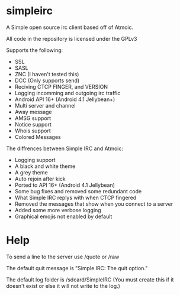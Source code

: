 # simpleirc
A Simple open source irc client based off of Atmoic.

All code in the repository is licensed under the GPLv3

Supports the following:
* SSL
* SASL
* ZNC (I haven't tested this)
* DCC (Only supports send)
* Reciving CTCP FINGER, and VERSION
* Logging incomming and outgoing irc traffic
* Android API 16+ (Android 4.1 Jellybean+)
* Multi server and channel
* Away message
* AMSG support
* Notice support
* Whois support
* Colored Messages

The diffrences between Simple IRC and Atmoic:
* Logging support
* A black and white theme
* A grey theme
* Auto rejoin after kick
* Ported to API 16+ (Android 4.1 Jellybean)
* Some bug fixes and removed some redundant code
* What Simple IRC replys with when CTCP fingered
* Removed the messages that show when you connect to a server
* Added some more verbose logging
* Graphical emojis not enabled by default

# Help
To send a line to the server use /quote or /raw

The default quit message is "Simple IRC: The quit option."

The default log folder is /sdcard/SimpleIRC (You must create this if it doesn't exist or else it will not write to the log.)

